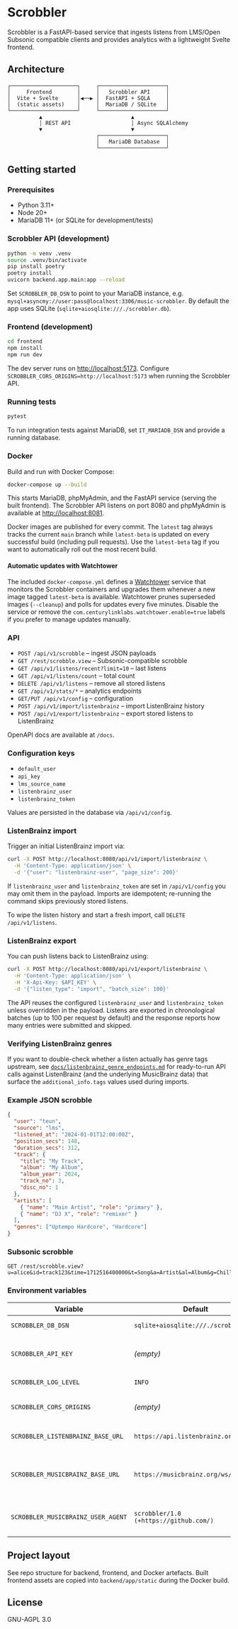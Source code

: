 # Scrobbler

Scrobbler is a FastAPI-based service that ingests listens from LMS/Open Subsonic compatible clients and provides analytics with a lightweight Svelte frontend.

## Architecture

```
┌─────────────────────┐     ┌─────────────────────┐
│     Frontend        │     │   Scrobbler API     │
│  Vite + Svelte      │◀──▶ │  FastAPI + SQLA     │
│  (static assets)    │     │  MariaDB / SQLite   │
└─────────────────────┘     └─────────────────────┘
          ▲                            ▲
          │ REST API                   │ Async SQLAlchemy
          ▼                            ▼
                            ┌─────────────────────┐
                            │   MariaDB Database  │
                            └─────────────────────┘
```

## Getting started

### Prerequisites

* Python 3.11+
* Node 20+
* MariaDB 11+ (or SQLite for development/tests)

### Scrobbler API (development)

```bash
python -m venv .venv
source .venv/bin/activate
pip install poetry
poetry install
uvicorn backend.app.main:app --reload
```

Set `SCROBBLER_DB_DSN` to point to your MariaDB instance, e.g. `mysql+asyncmy://user:pass@localhost:3306/music-scrobbler`. By default the app uses SQLite (`sqlite+aiosqlite:///./scrobbler.db`).

### Frontend (development)

```bash
cd frontend
npm install
npm run dev
```

The dev server runs on <http://localhost:5173>. Configure `SCROBBLER_CORS_ORIGINS=http://localhost:5173` when running the Scrobbler API.

### Running tests

```bash
pytest
```

To run integration tests against MariaDB, set `IT_MARIADB_DSN` and provide a running database.

### Docker

Build and run with Docker Compose:

```bash
docker-compose up --build
```

This starts MariaDB, phpMyAdmin, and the FastAPI service (serving the built frontend). The Scrobbler API listens on port 8080 and phpMyAdmin is available at <http://localhost:8081>.

Docker images are published for every commit. The `latest` tag always tracks the current `main` branch while `latest-beta` is updated on every successful build (including pull requests). Use the `latest-beta` tag if you want to automatically roll out the most recent build.

#### Automatic updates with Watchtower

The included `docker-compose.yml` defines a [Watchtower](https://containrrr.dev/watchtower/) service that monitors the Scrobbler containers and upgrades them whenever a new image tagged `latest-beta` is available. Watchtower prunes superseded images (`--cleanup`) and polls for updates every five minutes. Disable the service or remove the `com.centurylinklabs.watchtower.enable=true` labels if you prefer to manage updates manually.

### API

* `POST /api/v1/scrobble` – ingest JSON payloads
* `GET /rest/scrobble.view` – Subsonic-compatible scrobble
* `GET /api/v1/listens/recent?limit=10` – last listens
* `GET /api/v1/listens/count` – total count
* `DELETE /api/v1/listens` – remove all stored listens
* `GET /api/v1/stats/*` – analytics endpoints
* `GET/PUT /api/v1/config` – configuration
* `POST /api/v1/import/listenbrainz` – import ListenBrainz history
* `POST /api/v1/export/listenbrainz` – export stored listens to ListenBrainz

OpenAPI docs are available at `/docs`.

### Configuration keys

* `default_user`
* `api_key`
* `lms_source_name`
* `listenbrainz_user`
* `listenbrainz_token`

Values are persisted in the database via `/api/v1/config`.

### ListenBrainz import

Trigger an initial ListenBrainz import via:

```bash
curl -X POST http://localhost:8080/api/v1/import/listenbrainz \
  -H 'Content-Type: application/json' \
  -d '{"user": "listenbrainz-user", "page_size": 200}'
```

If `listenbrainz_user` and `listenbrainz_token` are set in `/api/v1/config` you may omit them in the payload. Imports are idempotent;
re-running the command skips previously stored listens.

To wipe the listen history and start a fresh import, call `DELETE /api/v1/listens`.

### ListenBrainz export

You can push listens back to ListenBrainz using:

```bash
curl -X POST http://localhost:8080/api/v1/export/listenbrainz \
  -H 'Content-Type: application/json' \
  -H 'X-Api-Key: $API_KEY' \
  -d '{"listen_type": "import", "batch_size": 100}'
```

The API reuses the configured `listenbrainz_user` and `listenbrainz_token` unless overridden in the payload. Listens are exported in chronological batches (up to 100 per request by default) and the response reports how many entries were submitted and skipped.

### Verifying ListenBrainz genres

If you want to double-check whether a listen actually has genre tags upstream, see [`docs/listenbrainz_genre_endpoints.md`](docs/listenbrainz_genre_endpoints.md) for ready-to-run API calls against ListenBrainz (and the underlying MusicBrainz data) that surface the `additional_info.tags` values used during imports.

### Example JSON scrobble

```json
{
  "user": "teun",
  "source": "lms",
  "listened_at": "2024-01-01T12:00:00Z",
  "position_secs": 148,
  "duration_secs": 312,
  "track": {
    "title": "My Track",
    "album": "My Album",
    "album_year": 2024,
    "track_no": 3,
    "disc_no": 1
  },
  "artists": [
    { "name": "Main Artist", "role": "primary" },
    { "name": "DJ X", "role": "remixer" }
  ],
  "genres": ["Uptempo Hardcore", "Hardcore"]
}
```

### Subsonic scrobble

```
GET /rest/scrobble.view?u=alice&id=track123&time=1712516400000&t=Song&a=Artist&al=Album&g=Chill
```

### Environment variables

| Variable | Default | Description |
| --- | --- | --- |
| `SCROBBLER_DB_DSN` | `sqlite+aiosqlite:///./scrobbler.db` | Database DSN |
| `SCROBBLER_API_KEY` | *(empty)* | Optional API key to require via `X-Api-Key` |
| `SCROBBLER_LOG_LEVEL` | `INFO` | Logging level |
| `SCROBBLER_CORS_ORIGINS` | *(empty)* | Comma separated origins |
| `SCROBBLER_LISTENBRAINZ_BASE_URL` | `https://api.listenbrainz.org/1` | ListenBrainz API endpoint |
| `SCROBBLER_MUSICBRAINZ_BASE_URL` | `https://musicbrainz.org/ws/2` | MusicBrainz API endpoint for fallback tags |
| `SCROBBLER_MUSICBRAINZ_USER_AGENT` | `scrobbler/1.0 (+https://github.com/)` | User agent for MusicBrainz requests |

## Project layout

See repo structure for backend, frontend, and Docker artefacts. Built frontend assets are copied into `backend/app/static` during the Docker build.

## License

GNU-AGPL 3.0
